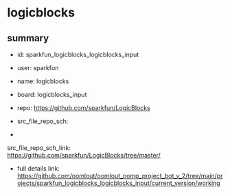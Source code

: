 # logicblocks
 
## summary 
* id: sparkfun_logicblocks_logicblocks_input
* user: sparkfun
* name: logicblocks
* board: logicblocks_input
* repo: https://github.com/sparkfun/LogicBlocks



* src_file_repo_sch: 
*
 src_file_repo_sch_link: https://github.com/sparkfun/LogicBlocks/tree/master/
* full details link: https://github.com/oomlout/oomlout_oomp_project_bot_v_2/tree/main/projects/sparkfun_logicblocks_logicblocks_input/current_version/working  






